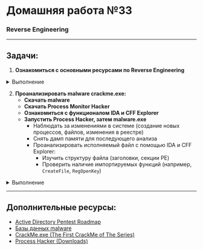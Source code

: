 # Домашняя работа №33
### Reverse Engineering

---

## Задачи:

1. **Ознакомиться с основными ресурсами по Reverse Engineering**

<details>
  <summary> Выполнение </summary>
  
В процессе

</details>

2. **Проанализировать malware crackme.exe:**
    - **Скачать malware**
    - **Скачать Process Monitor Hacker**
    - **Ознакомиться с функционалом IDA и CFF Explorer**
    - **Запустить Process Hacker, затем malware.exe**
        - Наблюдать за изменениями в системе (создание новых процессов, файлов, изменения в реестре)  
        - Снять дамп памяти для последующего анализа  
        - Проанализировать исполняемый файл с помощью IDA и CFF Explorer:  
          - Изучить структуру файла (заголовки, секции PE)  
          - Проверить наличие импортируемых функций (например, `CreateFile`, `RegOpenKey`)  

<details>
  <summary> Выполнение </summary>
  
В процессе

</details>

---

## Дополнительные ресурсы:

- [Active Directory Pentest Roadmap](https://orange-cyberdefense.github.io/ocd-mindmaps/img/pentest_ad_dark_2022_11.svg)  
- [Базы данных malware](https://bazaar.abuse.ch/browse/)  
- [CrackMe.exe (The First CrackMe of The Series)](https://fatihhcelik.github.io/posts/The-First-CrackMe-of-The-Series-CrackMe1/)  
- [Process Hacker (Downloads)](https://processhacker.sourceforge.io/downloads.php)  
